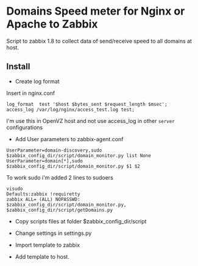# Domains Speed meter for Nginx or Apache to Zabbix

Script to zabbix 1.8 to collect data of send/receive speed to all domains at host.

## Install

* Create log format

Insert in nginx.conf

```
log_format  test '$host $bytes_sent $request_length $msec';
access_log /var/log/nginx/access_test.log test;
```
I'm use this in OpenVZ host and not use access_log in other `server` configurations

* Add User parameters to zabbix-agent.conf

```
UserParameter=domain-discovery,sudo $zabbix_config_dir/script/domain_monitor.py list None
UserParameter=domain[*],sudo $zabbix_config_dir/script/domain_monitor.py $1 $2
```

To work sudo i'm added 2 lines to sudoers

```
visudo
Defaults:zabbix !requiretty
zabbix ALL= (ALL) NOPASSWD: $zabbix_config_dir/script/domain_monitor.py, $zabbix_config_dir/script/getDomains.py
```

* Copy scripts files at folder $zabbix_config_dir/script

* Change settings in settings.py

* Import template to zabbix

* Add template to host.
